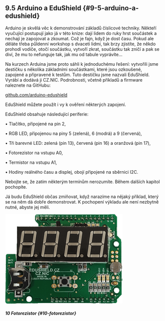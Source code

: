 ## 9.5 Arduino a EduShield {#9-5-arduino-a-edushield}

Arduino je skvělá věc k demonstrování základů číslicové techniky. Někteří vyučující postupují jako já v této knize: dají lidem do ruky hrst součástek a nechají je zapojovat a zkoumat. Což je fajn, když je dost času. Pokud ale děláte třeba půldenní workshop s dvaceti lidmi, tak brzy zjistíte, že někdo prohodí vodiče, otočí součástku, vytvoří zkrat, součástku tak zničí a pak se diví, že mu to nefunguje tak, jak mu od tabule vyprávíte…

Na kurzech Arduina jsme proto sáhli k jednoduchému řešení: vytvořili jsme destičku s několika základními součástkami, které jsou ozkoušené, zapojené a připravené k testům. Tuto destičku jsme nazvali EduShield. Vyrábí a dodává ji CZ.NIC. Podrobnosti, včetně příkladů a firmware naleznete na GitHubu:

[github.com/arduino-edushield](https://github.com/arduino-edushield)

EduShield můžete použít i vy k ověření některých zapojení.

EduShield obsahuje následující periferie:

• Tlačítko, připojené na pin 2,

• RGB LED, připojenou na piny 5 (zelená), 6 (modrá) a 9 (červená),

• Tři barevné LED: zelená (pin 13), červená (pin 16) a oranžová (pin 17),

• Fotorezistor na vstupu A0,

• Termistor na vstupu A1,

• Hodiny reálného času a displej, obojí připojené na sběrnici I2C.

Nebojte se, že zatím některým termínům nerozumíte. Během dalších kapitol pochopíte.

Já budu EduShield občas zmiňovat, když narazíme na nějaký příklad, který se na něm dá dobře demonstrovat. K pochopení výkladu ale není nezbytně nutné, abyste jej měli.

![115-1.png](../images/000197.png)

##### 10 Fotorezistor {#10-fotorezistor}
